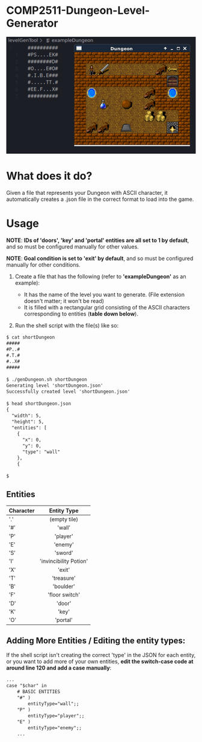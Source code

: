 # COMP2511-Dungeon-Level-Generator

![Example Dungeon represented in ASCII, versus it loaded in the Dungeon Game](/exampleDungeon.png)

# What does it do?

Given a file that represents your Dungeon with ASCII character, it automatically creates a .json file in the correct format to load into the game.

# Usage

**NOTE**: **IDs of 'doors', 'key' and 'portal' entities are all set to 1 by default**, and so must be configured manually for other values.

**NOTE**: **Goal condition is set to 'exit' by default**, and so  must be configured manually for other conditions.

1. Create a file that has the following (refer to **'exampleDungeon'** as an example):
   * It has the name of the level you want to generate. (File extension doesn't matter; it won't be read)
   * It is filled with a rectangular grid consisting of the ASCII characters corresponding to entities (**table down below**).

2. Run the shell script with the file(s) like so:

```
$ cat shortDungeon
#####
#P..#
#.T.#
#..X#
#####

$ ./genDungeon.sh shortDungeon
Generating level 'shortDungeon.json'
Successfully created level 'shortDungeon.json'

$ head shortDungeon.json
{
  "width": 5,
  "height": 5,
  "entities": [
    {
      "x": 0,
      "y": 0,
      "type": "wall"
    },
    {
    
$
```

## Entities

| Character | Entity Type |
| --------- |:------------:|
|'.'| (empty tile)|
|'#'| 'wall'|
|'P'| 'player'|
|'E'| 'enemy'|
|'S'| 'sword'|
|'I'| 'invincibility Potion'|
|'X'| 'exit'|
|'T'| 'treasure'|
|'B'| 'boulder'|
|'F'| 'floor switch'|
|'D'| 'door'|
|'K'| 'key'|
|'O'| 'portal'|



## Adding More Entities / Editing the entity types:

If the shell script isn't creating the correct 'type' in the JSON for each entity, or you want to add more of your own entities, **edit the switch-case code at around line 120 and add a case manually**:

``` 
...
case "$char" in
    # BASIC ENTITIES
    "#" )
        entityType="wall";;
    "P" )
        entityType="player";;
    "E" )
        entityType="enemy";;
    ...
```
